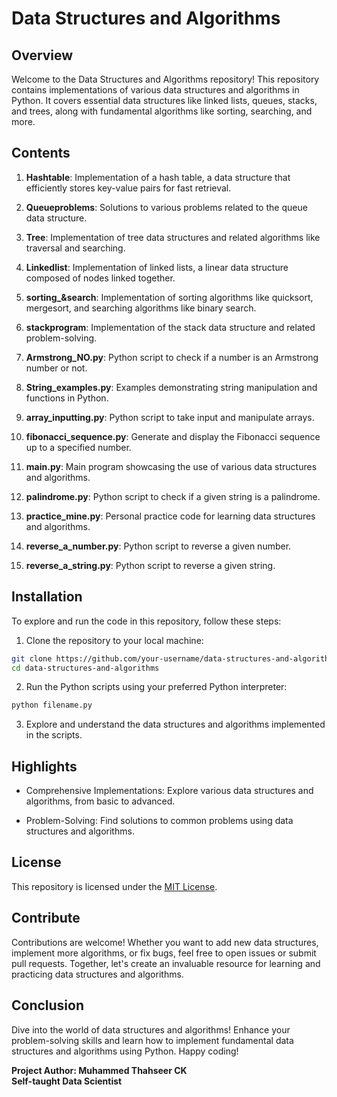 # Data Structures and Algorithms

## Overview

Welcome to the Data Structures and Algorithms repository! This repository contains implementations of various data structures and algorithms in Python. It covers essential data structures like linked lists, queues, stacks, and trees, along with fundamental algorithms like sorting, searching, and more.

## Contents

1. **Hashtable**: Implementation of a hash table, a data structure that efficiently stores key-value pairs for fast retrieval.

2. **Queueproblems**: Solutions to various problems related to the queue data structure.

3. **Tree**: Implementation of tree data structures and related algorithms like traversal and searching.

4. **Linkedlist**: Implementation of linked lists, a linear data structure composed of nodes linked together.

5. **sorting_&search**: Implementation of sorting algorithms like quicksort, mergesort, and searching algorithms like binary search.

6. **stackprogram**: Implementation of the stack data structure and related problem-solving.

7. **Armstrong_NO.py**: Python script to check if a number is an Armstrong number or not.

8. **String_examples.py**: Examples demonstrating string manipulation and functions in Python.

9. **array_inputting.py**: Python script to take input and manipulate arrays.

10. **fibonacci_sequence.py**: Generate and display the Fibonacci sequence up to a specified number.

11. **main.py**: Main program showcasing the use of various data structures and algorithms.

12. **palindrome.py**: Python script to check if a given string is a palindrome.

13. **practice_mine.py**: Personal practice code for learning data structures and algorithms.

14. **reverse_a_number.py**: Python script to reverse a given number.

15. **reverse_a_string.py**: Python script to reverse a given string.

## Installation

To explore and run the code in this repository, follow these steps:

1. Clone the repository to your local machine:

```bash
git clone https://github.com/your-username/data-structures-and-algorithms.git
cd data-structures-and-algorithms
```

2. Run the Python scripts using your preferred Python interpreter:

```bash
python filename.py
```

3. Explore and understand the data structures and algorithms implemented in the scripts.

## Highlights

- Comprehensive Implementations: Explore various data structures and algorithms, from basic to advanced.

- Problem-Solving: Find solutions to common problems using data structures and algorithms.

## License

This repository is licensed under the [MIT License](https://opensource.org/licenses/MIT).

## Contribute

Contributions are welcome! Whether you want to add new data structures, implement more algorithms, or fix bugs, feel free to open issues or submit pull requests. Together, let's create an invaluable resource for learning and practicing data structures and algorithms.

## Conclusion

Dive into the world of data structures and algorithms! Enhance your problem-solving skills and learn how to implement fundamental data structures and algorithms using Python. Happy coding!

**Project Author: Muhammed Thahseer CK**  
**Self-taught Data Scientist**
